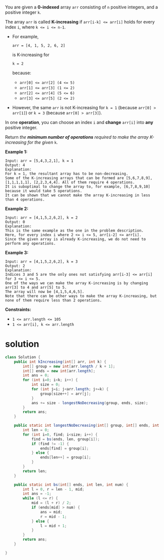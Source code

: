 You are given a **0-indexed** array `arr` consisting of `n` positive integers, and a positive integer `k`.

The array `arr` is called **K-increasing** if `arr[i-k] <= arr[i]` holds for every index `i`, where `k <= i <= n-1`.

- For example,

   

  ```
  arr = [4, 1, 5, 2, 6, 2]
  ```

   

  is K-increasing for

   

  ```
  k = 2
  ```

   

  because:

  - `arr[0] <= arr[2] (4 <= 5)`
  - `arr[1] <= arr[3] (1 <= 2)`
  - `arr[2] <= arr[4] (5 <= 6)`
  - `arr[3] <= arr[5] (2 <= 2)`

- However, the same `arr` is not K-increasing for `k = 1` (because `arr[0] > arr[1]`) or `k = 3` (because `arr[0] > arr[3]`).

In one **operation**, you can choose an index `i` and **change** `arr[i]` into **any** positive integer.

Return *the **minimum number of operations** required to make the array K-increasing for the given* `k`.

 

**Example 1:**

```
Input: arr = [5,4,3,2,1], k = 1
Output: 4
Explanation:
For k = 1, the resultant array has to be non-decreasing.
Some of the K-increasing arrays that can be formed are [5,6,7,8,9], [1,1,1,1,1], [2,2,3,4,4]. All of them require 4 operations.
It is suboptimal to change the array to, for example, [6,7,8,9,10] because it would take 5 operations.
It can be shown that we cannot make the array K-increasing in less than 4 operations.
```

**Example 2:**

```
Input: arr = [4,1,5,2,6,2], k = 2
Output: 0
Explanation:
This is the same example as the one in the problem description.
Here, for every index i where 2 <= i <= 5, arr[i-2] <= arr[i].
Since the given array is already K-increasing, we do not need to perform any operations.
```

**Example 3:**

```
Input: arr = [4,1,5,2,6,2], k = 3
Output: 2
Explanation:
Indices 3 and 5 are the only ones not satisfying arr[i-3] <= arr[i] for 3 <= i <= 5.
One of the ways we can make the array K-increasing is by changing arr[3] to 4 and arr[5] to 5.
The array will now be [4,1,5,4,6,5].
Note that there can be other ways to make the array K-increasing, but none of them require less than 2 operations.
```

 

**Constraints:**

- `1 <= arr.length <= 105`
- `1 <= arr[i], k <= arr.length`

# solution

```java
class Solution {
    public int kIncreasing(int[] arr, int k) {
        int[] group = new int[arr.length / k + 1];
        int[] ends = new int[arr.length];
        int ans = 0;
        for (int i=0; i<k; i++) {
            int size = 0;
            for (int j=i; j<arr.length; j+=k) {
                group[size++] = arr[j];
            }
            ans += size - longestNoDecreasing(group, ends, size);
        }
        return ans;
    }

    public static int longestNoDecreasing(int[] group, int[] ends, int size) {
        int len = 0;
        for (int i=0, find; i<size; i++) {
            find = bs(ends, len, group[i]);
            if (find != -1) {
                ends[find] = group[i];
            } else {
                ends[len++] = group[i];
            }
        }
        return len;
    }

    public static int bs(int[] ends, int len, int num) {
        int l = 0, r = len - 1, mid;
        int ans = -1;
        while (l <= r) {
            mid = (l + r) / 2;
            if (ends[mid] > num) {
                ans = mid;
                r = mid - 1;
            } else {
                l = mid + 1;
            }
        }
        return ans;
    }

}
```

